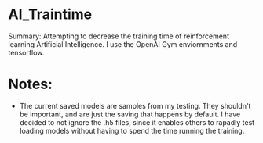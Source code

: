 # AI_Traintime
Summary: Attempting to decrease the training time of reinforcement learning Artificial Intelligence. I use the OpenAI Gym enviornments and tensorflow.

# Notes:
 - The current saved models are samples from my testing. They shouldn't be important, and are just the saving that happens by default. I have decided to not ignore the .h5 files, since it enables others to rapadly test loading models without having to spend the time running the training.

